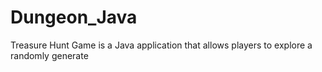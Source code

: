 # Dungeon_Java
Treasure Hunt Game is a Java application that allows players to explore a randomly generate
